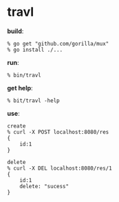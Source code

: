 travl
=====

**build**:

	% go get "github.com/gorilla/mux"
	% go install ./...
	

**run**:

	% bin/travl
	
**get help**:

	% bit/travl -help
	

**use**:

	create
	% curl -X POST localhost:8080/res
	{
		id:1
	}

	delete
	% curl -X DEL localhost:8080/res/1
	{
		id:1
		delete: "sucess"
	}
	